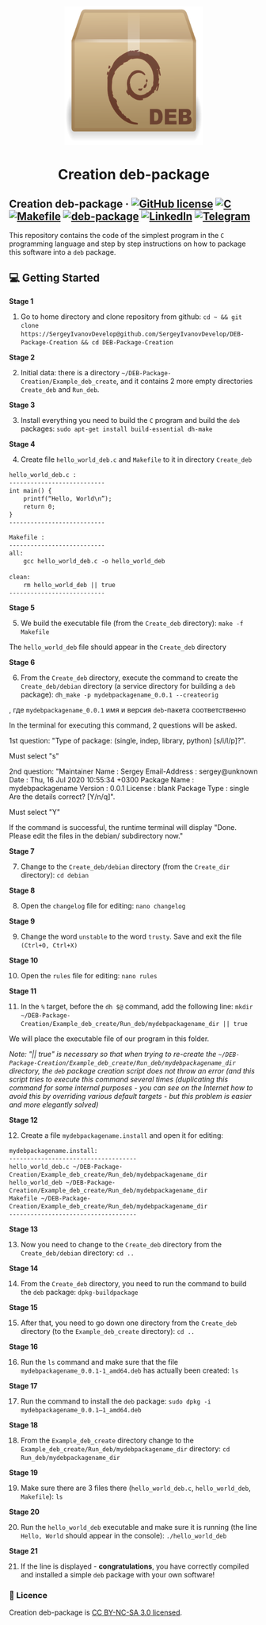 <p align="center">
  <a href="https://github.com/SergeyIvanovDevelop/DEB-Package-Creation">
    <img alt="Simple-OS" src="./resources/logo.png" width="280" height="280" />
  </a>
</p>
<h1 align="center">
  Creation deb-package
</h1>

## Creation deb-package &middot; [![GitHub license](https://img.shields.io/badge/license-CC%20BY--NC--SA%203.0-blue)](./LICENSE) [![C](https://img.shields.io/badge/language-C-yellow)](https://www.iso.org/standard/74528.html) [![Makefile](https://img.shields.io/badge/build-Makefile-yellowgreen)](https://www.gnu.org/software/make/manual/make.html) [![deb-package](https://img.shields.io/badge/package-deb-lightgrey)](https://www.debian.org/distrib/packages) [![LinkedIn](https://img.shields.io/badge/linkedin-Sergey%20Ivanov-blue)](https://www.linkedin.com/in/sergey-ivanov-33413823a/) [![Telegram](https://img.shields.io/badge/telegram-%40SergeyIvanov__dev-blueviolet)](https://t.me/SergeyIvanov_dev) ##

This repository contains the code of the simplest program in the `C` programming language and step by step instructions on how to package this software into a `deb` package.

## :computer: Getting Started  ##

**Stage 1**

1. Go to home directory and clone repository from github: `cd ~ && git clone https://SergeyIvanovDevelop@github.com/SergeyIvanovDevelop/DEB-Package-Creation && cd DEB-Package-Creation`

**Stage 2**<br>

2. Initial data: there is a directory `~/DEB-Package-Creation/Example_deb_create`, and it contains 2 more empty directories `Create_deb` and `Run_deb`.


**Stage 3**<br>

3. Install everything you need to build the `C` program and build the `deb` packages: `sudo apt-get install build-essential dh-make`

**Stage 4**<br>

4. Create file `hello_world_deb.c` and `Makefile` to it in directory `Create_deb`

```
hello_world_deb.c :
---------------------------
int main() {
    printf(“Hello, World\n”);
    return 0;
}
---------------------------	
```

```
Makefile :
---------------------------
all:
	gcc hello_world_deb.c -o hello_world_deb

clean:
	rm hello_world_deb || true
---------------------------
```

**Stage 5**<br>

5. We build the executable file (from the `Create_deb` directory): `make -f Makefile`<br>

The `hello_world_deb` file should appear in the `Create_deb` directory

**Stage 6**<br>

6. From the `Create_deb` directory, execute the command to create the `Create_deb/debian` directory (a service directory for building a `deb` package): `dh_make -p mydebpackagename_0.0.1 --createorig`

, где `mydebpackagename_0.0.1` имя и версия `deb`-пакета соответственно

In the terminal for executing this command, 2 questions will be asked.

1st question: 
"Type of package: (single, indep, library, python)
[s/i/l/p]?".

Must select "s"<br>

2nd question:
"Maintainer Name     : Sergey
Email-Address       : sergey@unknown
Date                : Thu, 16 Jul 2020 10:55:34 +0300
Package Name        : mydebpackagename
Version             : 0.0.1
License             : blank
Package Type        : single
Are the details correct? [Y/n/q]". 

Must select "Y"

If the command is successful, the runtime terminal will display "Done. Please edit the files in the debian/ subdirectory now."

**Stage 7**<br>

7. Change to the `Create_deb/debian` directory (from the `Create_dir` directory): `cd debian`

**Stage 8**<br>

8. Open the `changelog` file for editing: `nano changelog`

**Stage 9**<br>

9. Change the word `unstable` to the word `trusty`. Save and exit the file `(Ctrl+O, Ctrl+X)`

**Stage 10**<br>

10. Open the `rules` file for editing: `nano rules`

**Stage 11**<br>

11. In the `%` target, before the `dh $@` command, add the following line: `mkdir ~/DEB-Package-Creation/Example_deb_create/Run_deb/mydebpackagename_dir || true`

We will place the executable file of our program in this folder.

_Note: "|| true" is necessary so that when trying to re-create the `~/DEB-Package-Creation/Example_deb_create/Run_deb/mydebpackagename_dir` directory, the `deb` package creation script does not throw an error (and this script tries to execute this command several times (duplicating this command for some internal purposes - you can see on the Internet how to avoid this by overriding various default targets - but this problem is easier and more elegantly solved)_

**Stage 12**<br>

12. Create a file `mydebpackagename.install` and open it for editing:

```
mydebpackagename.install:
------------------------------------
hello_world_deb.c ~/DEB-Package-Creation/Example_deb_create/Run_deb/mydebpackagename_dir
hello_world_deb ~/DEB-Package-Creation/Example_deb_create/Run_deb/mydebpackagename_dir
Makefile ~/DEB-Package-Creation/Example_deb_create/Run_deb/mydebpackagename_dir
------------------------------------
```

**Stage 13**<br>

13. Now you need to change to the `Create_deb` directory from the `Create_deb/debian` directory: `cd ..`

**Stage 14**<br>

14. From the `Create_deb` directory, you need to run the command to build the `deb` package: `dpkg-buildpackage`

**Stage 15**<br>

15. After that, you need to go down one directory from the `Create_deb` directory (to the `Example_deb_create` directory): `cd ..`

**Stage 16**<br>

16. Run the `ls` command and make sure that the file `mydebpackagename_0.0.1-1_amd64.deb` has actually been created: `ls`

**Stage 17**<br>

17. Run the command to install the `deb` package: `sudo dpkg -i mydebpackagename_0.0.1–1_amd64.deb`

**Stage 18**<br>

18. From the `Example_deb_create` directory change to the `Example_deb_create/Run_deb/mydebpackagename_dir` directory: `cd Run_deb/mydebpackagename_dir`

**Stage 19**<br>

19. Make sure there are 3 files there (`hello_world_deb.c`, `hello_world_deb`, `Makefile`): `ls`

**Stage 20**<br>

20. Run the `hello_world_deb` executable and make sure it is running (the line `Hello, World` should appear in the console): `./hello_world_deb`

**Stage 21**<br>

21. If the line is displayed - **congratulations**, you have correctly compiled and installed a simple `deb` package with your own software!

### :bookmark_tabs: Licence ###
Creation deb-package is [CC BY-NC-SA 3.0 licensed](./LICENSE).
